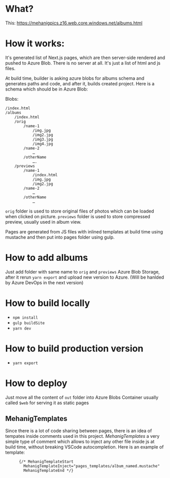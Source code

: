 # What?

This: https://mehanigpics.z16.web.core.windows.net/albums.html

# How it works:

It's generated list of Next.js pages, which are then server-side rendered and pushed to Azure Blob.
There is no server at all. It's just a list of html and js files.

At build time, builder is asking azure blobs for albums schema and generates paths and code, and after it, builds created project.
Here is a schema which should be in Azure Blob:

Blobs:

```
/index.html
/albums
	/index.html
 	/orig
		/name-1
			/img.jpg
			/img2.jpg
			/img3.jpg
			/img4.jpg
		/name-2
			…
		/otherName
			….
	/previews
		/name-1
			/index.html
			/img.jpg
			/img2.jpg
		/name-2
			…
		/otherName
			…
```

`orig` folder is used to store original files of photos which can be loaded when clicked on picture.
`previews` folder is used to store compressed preview, usually used in album view.

Pages are generated from JS files with inlined templates at build time using mustache and then put into pages folder using gulp.

# How to add albums

Just add folder with same name to `orig` and `previews` Azure Blob Storage, after it rerun `yarn export` and upload new version to Azure. (Will be hanlded by Azure DevOps in the next version)

# How to build locally

- `npm install`
- `gulp buildSite`
- `yarn dev`

# How to build production version

- `yarn export`

# How to deploy

Just move all the content of `out` folder into Azure Blobs Container usually called `$web` for serving it as static pages

## MehanigTemplates

Since there is a lot of code sharing between pages, there is an idea of tempates inside comments used in this project.
_MehanigTemplates_ a very simple type of comment which allows to inject any other file inside js at build time, without breaking VSCode autocompletion.
Here is an example of template:

```
      {/* MehanigTemplateStart
        MehanigTemplateInject="pages_templates/album_named.mustache"
        MehanigTemplateEnd */}
```
